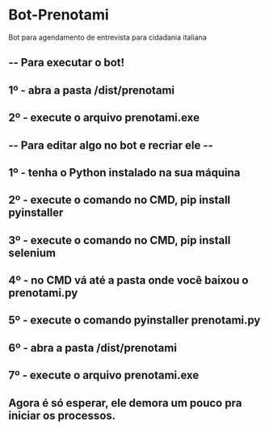 # Bot-Prenotami
Bot para agendamento de entrevista para cidadania italiana

## -- Para executar o bot!
## 1º - abra a pasta /dist/prenotami
## 2º - execute o arquivo prenotami.exe


## -- Para editar algo no bot e recriar ele --

## 1º - tenha o Python instalado na sua máquina
## 2º - execute o comando no CMD, pip install pyinstaller
## 3º - execute o comando no CMD, pip install selenium
## 4º - no CMD vá até a pasta onde você baixou o prenotami.py
## 5º - execute o comando pyinstaller prenotami.py
## 6º - abra a pasta /dist/prenotami
## 7º - execute o arquivo prenotami.exe

## Agora é só esperar, ele demora um pouco pra iniciar os processos.
